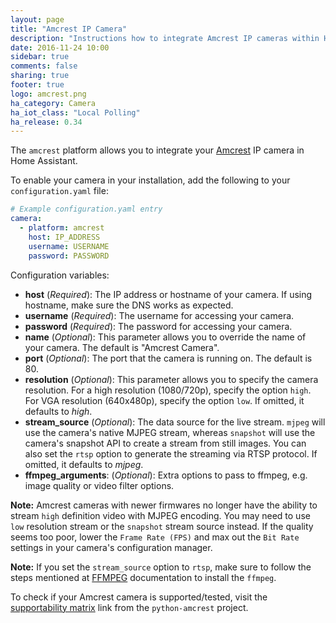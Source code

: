 ```yaml
---
layout: page
title: "Amcrest IP Camera"
description: "Instructions how to integrate Amcrest IP cameras within Home Assistant."
date: 2016-11-24 10:00
sidebar: true
comments: false
sharing: true
footer: true
logo: amcrest.png
ha_category: Camera
ha_iot_class: "Local Polling"
ha_release: 0.34
---
```


The `amcrest` platform allows you to integrate your [Amcrest](https://amcrest.com/) IP camera in Home Assistant.

To enable your camera in your installation, add the following to your `configuration.yaml` file:

```yaml
# Example configuration.yaml entry
camera:
  - platform: amcrest
    host: IP_ADDRESS
    username: USERNAME
    password: PASSWORD
```

Configuration variables:

- **host** (*Required*): The IP address or hostname of your camera. If using hostname, make sure the DNS works as expected.
- **username** (*Required*): The username for accessing your camera.
- **password** (*Required*): The password for accessing your camera.
- **name** (*Optional*): This parameter allows you to override the name of your camera. The default is "Amcrest Camera".
- **port** (*Optional*): The port that the camera is running on. The default is 80.
- **resolution** (*Optional*): This parameter allows you to specify the camera resolution. For a high resolution (1080/720p), specify the option `high`. For VGA resolution (640x480p), specify the option `low`. If omitted, it defaults to *high*.
- **stream_source** (*Optional*): The data source for the live stream. `mjpeg` will use the camera's native MJPEG stream, whereas `snapshot` will use the camera's snapshot API to create a stream from still images. You can also set the `rtsp` option to generate the streaming via RTSP protocol. If omitted, it defaults to *mjpeg*.
- **ffmpeg_arguments**: (*Optional*): Extra options to pass to ffmpeg, e.g. image quality or video filter options.

**Note:** Amcrest cameras with newer firmwares no longer have the ability to stream `high` definition video with MJPEG encoding. You may need to use `low` resolution stream or the `snapshot` stream source instead.  If the quality seems too poor, lower the `Frame Rate (FPS)` and max out the `Bit Rate` settings in your camera's configuration manager.

**Note:** If you set the `stream_source` option to `rtsp`, make sure to follow the steps mentioned at
[FFMPEG](https://home-assistant.io/components/ffmpeg/) documentation to install the `ffmpeg`.

To check if your Amcrest camera is supported/tested, visit the [supportability matrix](https://github.com/tchellomello/python-amcrest#supportability-matrix) link from the `python-amcrest` project.
